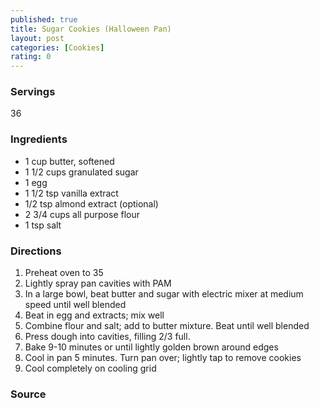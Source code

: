 ```yaml
---
published: true
title: Sugar Cookies (Halloween Pan)
layout: post
categories: [Cookies]
rating: 0
---
```

### Servings
36

### Ingredients
- 1 cup butter, softened
- 1 1/2 cups granulated sugar
- 1 egg
- 1 1/2 tsp vanilla extract
- 1/2 tsp almond extract (optional)
- 2 3/4 cups all purpose flour
- 1 tsp salt

### Directions
1. Preheat oven to 35
2. Lightly spray pan cavities with PAM
3. In a large bowl, beat butter and sugar with electric mixer at medium speed until well blended
4. Beat in egg and extracts; mix well
5. Combine flour and salt; add to butter mixture.  Beat until well blended
6. Press dough into cavities, filling 2/3 full.
7. Bake 9-10 minutes or until lightly golden brown around edges
8. Cool in pan 5 minutes.  Turn pan over; lightly tap to remove cookies
9. Cool completely on cooling grid

### Source

